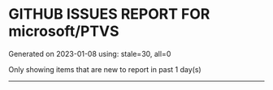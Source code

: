 
# GITHUB ISSUES REPORT FOR microsoft/PTVS


Generated on 2023-01-08 using: stale=30, all=0


Only showing items that are new to report in past 1 day(s)


---

